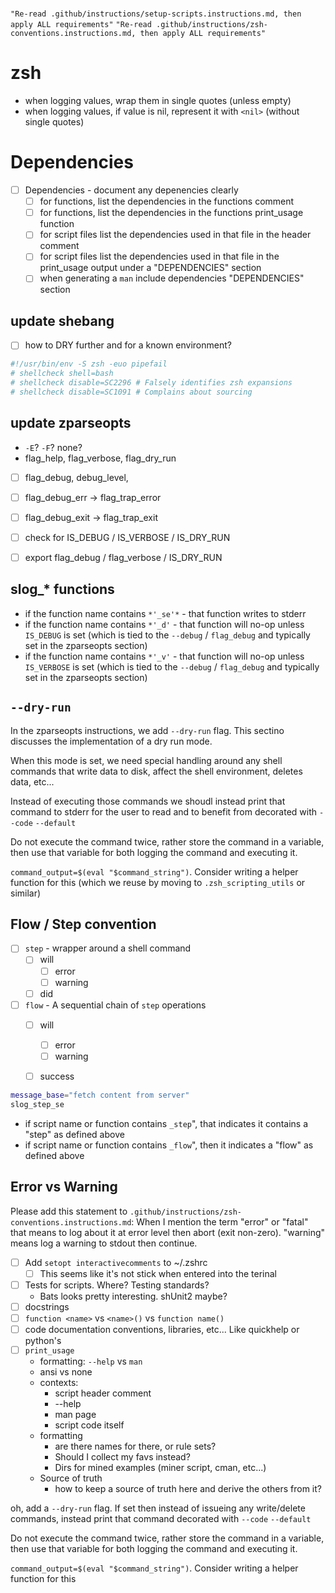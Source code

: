 
# 
`"Re-read .github/instructions/setup-scripts.instructions.md, then apply ALL requirements"`
`"Re-read .github/instructions/zsh-conventions.instructions.md, then apply ALL requirements"`




# zsh


* when logging values, wrap them in single quotes (unless empty)
* when logging values, if value is nil, represent it with `<nil>` (without single quotes)


# Dependencies
* [ ] Dependencies - document any depenencies clearly
  * [ ] for functions, list the dependencies in the functions comment
  * [ ] for functions, list the dependencies in the functions print_usage function
  * [ ] for script files list the dependencies used in that file in the header comment
  * [ ] for script files list the dependencies used in that file in the print_usage output under a "DEPENDENCIES" section
  * [ ] when generating a `man` include dependencies "DEPENDENCIES" section
  
## update shebang

* [ ] how to DRY further and for a known environment?
```zsh
#!/usr/bin/env -S zsh -euo pipefail
# shellcheck shell=bash
# shellcheck disable=SC2296 # Falsely identifies zsh expansions
# shellcheck disable=SC1091 # Complains about sourcing
```


## update zparseopts
* `-E`? `-F`? none?
* flag_help, flag_verbose, flag_dry_run
* [ ] flag_debug, debug_level, 
* [ ] flag_debug_err -> flag_trap_error
* [ ] flag_debug_exit -> flag_trap_exit
* [ ] check for IS_DEBUG / IS_VERBOSE / IS_DRY_RUN
* [ ] export flag_debug / flag_verbose / IS_DRY_RUN










## slog_* functions
* if the function name contains `*'_se'*` - that function writes to stderr
* if the function name contains `*'_d'` - that function will no-op unless `IS_DEBUG` is set (which is tied to the `--debug` / `flag_debug` and typically set in the zparseopts section)
* if the function name contains `*'_v'` - that function will no-op unless `IS_VERBOSE` is set (which is tied to the `--debug` / `flag_debug` and typically set in the zparseopts section)



## `--dry-run`

In the zparseopts instructions, we add `--dry-run` flag. This sectino discusses the implementation of a dry run mode. 

When this mode is set, we need special handling around any shell commands that write data to disk, affect the shell environment, deletes data, etc...

Instead of executing those commands we shoudl instead print that command to stderr for the user to read and to benefit from  decorated with `--code` `--default`

Do not execute the command twice, rather store the command in a variable, then use that variable for both logging the command and executing it. 

`command_output=$(eval "$command_string")`. Consider writing a helper function for this (which we reuse by moving to `.zsh_scripting_utils` or similar)

## Flow / Step convention


* [ ] `step` - wrapper around a shell command
  * [ ] will
    * [ ] error
    * [ ] warning
  * [ ] did
* [ ] `flow` - A sequential chain of `step` operations
  * [ ] will
    * [ ] error
    * [ ] warning
  * [ ] success


```zsh
message_base="fetch content from server"
slog_step_se
```



* if script name or function contains `_step`", that indicates it contains a "step" as defined above
* if script name or function contains `_flow`", then it indicates a "flow" as defined above



## Error vs Warning
Please add this statement to `.github/instructions/zsh-conventions.instructions.md`: When I mention the term "error" or "fatal" that means to log about it at error level then abort (exit non-zero). "warning" means log a warning to stdout then continue. 

<!-- ```text
I'd like to refine the AI instructions for zsh scripts (those which are applied go zsh scripts regardless of directory path)
* Please read `.github/instructions/zsh-conventions.instructions.md` in full. 
* Prompt me for topics to refine and we'll work through them one topic at at a time. 
* At the end I'd like to export those intructions for use in another repository. 
```


* When AI agent runs commands in the terminal, beware of programs that output with a `pager` app. EX: `gh repo view --json owner --jq '.owner.login'` outputs data to `less`. The problme is that ai agent doesn't seem to realize this and then sits there waiting for the human to intervene. One way to work around this is to pipe the output to `cat`. EX: `gh repo view --json owner --jq '.owner.login' | cat`. 

Update ai instructions to 
* Be aware of commands that write to a pager instead of stdout. EX: many `gh` subcommands do this
* When using one of those commands, pipe the output to `cat`

* When writing zsh scripts, specifially when declaring variables, ensure that qualifier works match the context: For example, it's been pretty common for agent generated code to use `local` for vars in the in script main body. This ends up causing bugs, then the agent tries to debug it (wasting resources). Here are a few related points:
* Don't use the `local` qualifier unless the scope is a function (dont' use `local` in a script's root scope)
* Declare and initialize variables in a compound statement where possible: 
    * bad: `local myvar; myvar=0`. This leads to bugs where `myvar=0` ends up in stdout somehow
    * bad: 
    ```zsh
    local myvar
    # later ...
    myvar=0
    ```
    * good: `local myvar=0`. 


* Avoid using `tab` characters. Instead prefer 2 space characters for a tabstop`. One exception might be for here-doc, but most can be done with spaces instead. 


* When naming variables and functions, avoid using reserved keywords from zsh man pages. Two examples that have cause big distractions are: `path` `command` 
  * consult the zsh man pages for 
    * reserved keywords
    * function names
    * variable names

* when adding functions to a script, prefer named arguments vs postional arguments (using zparseopts) 


* working with arrays and multiline strings use zsh expansion's (f) and (F)


## AI Agents and `pager`
AI Agents frequently execute shell commands in the IDE's terminal. Fairly often I will find that the agent is stuck because a command that is has issued writes data using a [pager](https://en.wikipedia.org/wiki/Terminal_pager) without realizing it. This really makes a dent in progress. 
Some examples are:
  * EX: gh, `git diff`, use `| cat` to avoid opening a pager when runing commands

* don't use slog_info_se for menus, script output, etc.. only for logging type tasks. 
* avoid iterating arrays where zsh expansion can be used instead. EX: Prepending "* " to each eleement. 


* In cases where iterating over an array is necessary, alway prefer using c style loops where an index is based off of the array size. This can be useful for logging during the iteration
```zsh
# bad: no index 
for ((i=0; i<="${#lines[@]}"; i++)); do
  slog_se_d "  \${lines[$i]}: ${lines[$i]}"
done

# Good: c-style loop based off of index. Better for logging and debugging
slog_se_d "lines.count: ${#lines[@]}"
for ((i=0; i<="${#lines[@]}"; i++)); do
  line="${lines[$i]:-}"
  if [[ -z "$line" ]]; then continue; fi
  slog_se_d "  \${lines[$i]}: $line"
done
``` -->

* [ ] Add `setopt interactivecomments` to ~/.zshrc
  * [ ] This seems like it's not stick when entered into the terinal
* [ ] Tests for scripts. Where? Testing standards?
  * Bats looks pretty interesting. shUnit2 maybe?
* [ ] docstrings
* [ ] `function <name>` vs `<name>()` vs `function name()`
* [ ] code documentation conventions, libraries, etc... Like quickhelp or python's 
* [ ] `print_usage`
  * formatting: `--help` vs `man`
  * ansi vs none
  * contexts:
    * script header comment
    * --help
    * man page
    * script code itself
  * formatting
    * are there names for there, or rule sets? 
    * Should I collect my favs instead?
    * Dirs for mined examples (miner script, cman, etc...)
  * Source of truth
    * how to keep a source of truth here and derive the others from it?










oh, add a `--dry-run` flag. If set then instead of issueing any write/delete commands, instead print that command decorated with `--code` `--default`

Do not execute the command twice, rather store the command in a variable, then use that variable for both logging the command and executing it. 

`command_output=$(eval "$command_string")`. Consider writing a helper function for this 